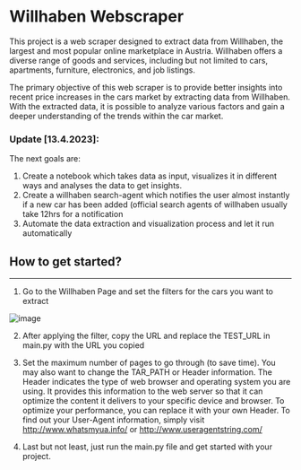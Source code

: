 # Willhaben Webscraper

This project is a web scraper designed to extract data from Willhaben, the largest and most popular online marketplace in Austria. Willhaben offers a diverse range of goods and services, including but not limited to cars, apartments, furniture, electronics, and job listings.

The primary objective of this web scraper is to provide better insights into recent price increases in the cars market by extracting data from Willhaben. With the extracted data, it is possible to analyze various factors and gain a deeper understanding of the trends within the car market.

### Update [13.4.2023]:
The next goals are:
1. Create a notebook which takes data as input, visualizes it in different ways and analyses the data to get insights.
2. Create a willhaben search-agent which notifies the user almost instantly if a new car has been added (official search agents of willhaben usually take 12hrs for a notification
3. Automate the data extraction and visualization process and let it run automatically


## How to get started?
----------------------------------------

1. Go to the Willhaben Page and set the filters for the cars you want to extract

![image](https://user-images.githubusercontent.com/95490948/229922319-29b03d94-66fd-4478-a3ae-620833298ee4.png)


2. After applying the filter, copy the URL and replace the TEST_URL in main.py with the URL you copied

3. Set the maximum number of pages to go through (to save time). You may also want to change the TAR_PATH or Header information. 
The Header indicates the type of web browser and operating system you are using. It provides this information to the web server so that it can optimize the content it delivers to your specific device and browser. To optimize your performance, you can replace it with your own Header. To find out your User-Agent information, simply visit http://www.whatsmyua.info/ or http://www.useragentstring.com/


4. Last but not least, just run the main.py file and get started with your project.
